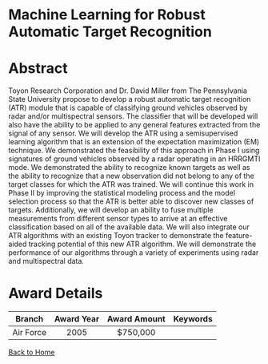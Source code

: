
Machine Learning for Robust Automatic Target Recognition
========================================================

# Abstract


Toyon Research Corporation and Dr. David Miller from The Pennsylvania State University propose to develop a robust automatic target recognition (ATR) module that is capable of classifying ground vehicles observed by radar and/or multispectral sensors. The classifier that will be developed will also have the ability to be applied to any general features extracted from the signal of any sensor. We will develop the ATR using a semisupervised learning algorithm that is an extension of the expectation maximization (EM) technique. We demonstrated the feasibility of this approach in Phase I using signatures of ground vehicles observed by a radar operating in an HRRGMTI mode. We demonstrated the ability to recognize known targets as well as the ability to recognize that a new observation did not belong to any of the target classes for which the ATR was trained. We will continue this work in Phase II by improving the statistical modeling process and the model selection process so that the ATR is better able to discover new classes of targets. Additionally, we will develop an ability to fuse multiple measurements from different sensor types to arrive at an effective classification based on all of the available data. We will also integrate our ATR algorithms with an existing Toyon tracker to demonstrate the feature-aided tracking potential of this new ATR algorithm. We will demonstrate the performance of our algorithms through a variety of experiments using radar and multispectral data.  

# Award Details

|Branch|Award Year|Award Amount|Keywords|
| :---: | :---: | :---: | :---: |
|Air Force|2005|$750,000||
  
  


[Back to Home](https://github.com/chrischow/dod_sbir_awards#1278)
